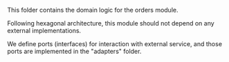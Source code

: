 This folder contains the domain logic for the orders module.

Following hexagonal architecture, this module should not depend on any external implementations.

We define ports (interfaces) for interaction with external service, and those ports are implemented in the "adapters" folder.
